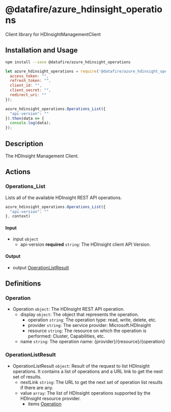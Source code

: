 # @datafire/azure_hdinsight_operations

Client library for HDInsightManagementClient

## Installation and Usage
```bash
npm install --save @datafire/azure_hdinsight_operations
```
```js
let azure_hdinsight_operations = require('@datafire/azure_hdinsight_operations').create({
  access_token: "",
  refresh_token: "",
  client_id: "",
  client_secret: "",
  redirect_uri: ""
});

azure_hdinsight_operations.Operations_List({
  "api-version": ""
}).then(data => {
  console.log(data);
});
```

## Description

The HDInsight Management Client.

## Actions

### Operations_List
Lists all of the available HDInsight REST API operations.


```js
azure_hdinsight_operations.Operations_List({
  "api-version": ""
}, context)
```

#### Input
* input `object`
  * api-version **required** `string`: The HDInsight client API Version.

#### Output
* output [OperationListResult](#operationlistresult)



## Definitions

### Operation
* Operation `object`: The HDInsight REST API operation.
  * display `object`: The object that represents the operation.
    * operation `string`: The operation type: read, write, delete, etc.
    * provider `string`: The service provider: Microsoft.HDInsight
    * resource `string`: The resource on which the operation is performed: Cluster, Capabilities, etc.
  * name `string`: The operation name: {provider}/{resource}/{operation}

### OperationListResult
* OperationListResult `object`: Result of the request to list HDInsight operations. It contains a list of operations and a URL link to get the next set of results.
  * nextLink `string`: The URL to get the next set of operation list results if there are any.
  * value `array`: The list of HDInsight operations supported by the HDInsight resource provider.
    * items [Operation](#operation)


